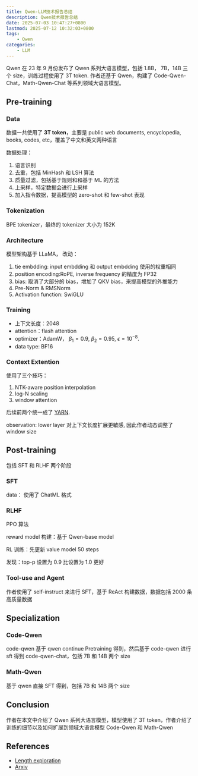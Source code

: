 ```yaml
---
title: Qwen-LLM技术报告总结
description: Qwen技术报告总结
date: 2025-07-03 10:47:27+0800
lastmod: 2025-07-12 10:32:03+0800
tags: 
    - Qwen
categories:
    - LLM 
---
```



Qwen 在 23 年 9 月份发布了 Qwen 系列大语言模型，包括 1.8B， 7B，14B 三个 size，训练过程使用了 3T token. 作者还基于 Qwen，构建了 Code-Qwen-Chat，Math-Qwen-Chat 等系列领域大语言模型。

## Pre-training

### Data

数据一共使用了 **3T token**，主要是 public web documents, encyclopedia, books, codes, etc，覆盖了中文和英文两种语言

数据处理：

1. 语言识别
2. 去重，包括 MinHash 和 LSH 算法
3. 质量过滤，包括基于规则和和基于 ML 的方法
4. 上采样，特定数据会进行上采样
5. 加入指令数据，提高模型的 zero-shot 和 few-shot 表现

### Tokenization

BPE tokenizer，最终的 tokenizer 大小为 152K

### Architecture

模型架构基于 LLaMA， 改动：

1. tie embdding: input embdding 和 output embdding 使用的权重相同
2. position encoding:RoPE, inverse frequency 的精度为 FP32
3. bias: 取消了大部分的 bias，增加了 QKV bias，来提高模型的外推能力
4. Pre-Norm & RMSNorm
5. Activation function: SwiGLU

### Training

- 上下文长度：2048
- attention：flash attention
- optimizer：AdamW， $\beta_1=0.9$, $\beta_2=0.95$, $\epsilon=10^{-8}$.
- data type: BF16

### Context Extention

使用了三个技巧：

1. NTK-aware position interpolation
2. log-N scaling
3. window attention

后续前两个统一成了 [YARN](https://maosong.website/p/yarn%E5%AD%A6%E4%B9%A0%E7%AC%94%E8%AE%B0/). 

observation: lower layer 对上下文长度扩展更敏感, 因此作者动态调整了 window size

## Post-training

包括 SFT 和 RLHF 两个阶段

### SFT

data： 使用了 ChatML 格式

### RLHF

PPO 算法

reward model 构建：基于 Qwen-base model

RL 训练：先更新 value model 50 steps

发现：top-p 设置为 0.9 比设置为 1.0 更好

### Tool-use and Agent

作者使用了 self-instruct 来进行 SFT，基于 ReAct 构建数据，数据包括 2000 条高质量数据

## Specialization

### Code-Qwen

code-qwen 基于 qwen continue Pretraining 得到，然后基于 code-qwen 进行 sft 得到 code-qwen-chat，包括 7B 和 14B 两个 size

### Math-Qwen

基于 qwen 直接 SFT 得到，包括 7B 和 14B 两个 size

## Conclusion

作者在本文中介绍了 Qwen 系列大语言模型，模型使用了 3T token，作者介绍了训练的细节以及如何扩展到领域大语言模型 Code-Qwen 和 Math-Qwen

## References

- [Length exploration](https://spaces.ac.cn/archives/9444)
- [Arxiv](https://arxiv.org/abs/2309.16609)
